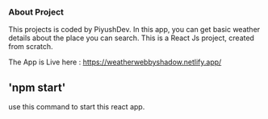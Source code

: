 ### About Project

This projects is coded by PiyushDev.
In this app, you can get basic weather details about the place you can search.
This is a React Js project, created from scratch.

The App is Live here : https://weatherwebbyshadow.netlify.app/

## 'npm start'

use this command to start this react app.
